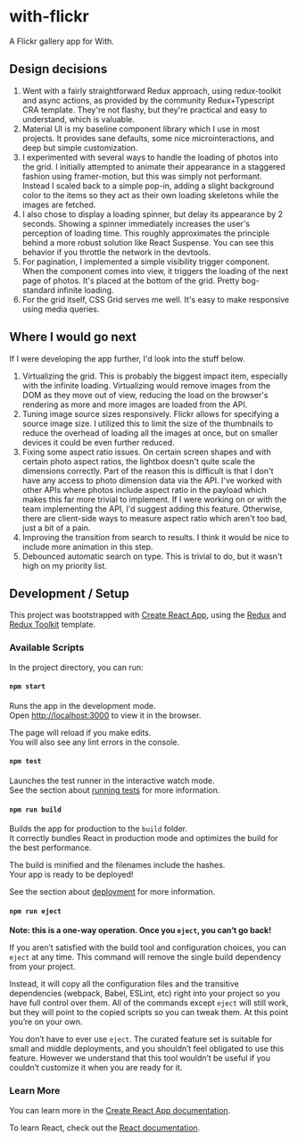 # with-flickr

A Flickr gallery app for With.

## Design decisions

1. Went with a fairly straightforward Redux approach, using redux-toolkit and async actions, as provided by the community Redux+Typescript CRA template. They're not flashy, but they're practical and easy to understand, which is valuable.
2. Material UI is my baseline component library which I use in most projects. It provides sane defaults, some nice microinteractions, and deep but simple customization.
3. I experimented with several ways to handle the loading of photos into the grid. I initially attempted to animate their appearance in a staggered fashion using framer-motion, but this was simply not performant. Instead I scaled back to a simple pop-in, adding a slight background color to the items so they act as their own loading skeletons while the images are fetched.
4. I also chose to display a loading spinner, but delay its appearance by 2 seconds. Showing a spinner immediately increases the user's perception of loading time. This roughly approximates the principle behind a more robust solution like React Suspense. You can see this behavior if you throttle the network in the devtools.
5. For pagination, I implemented a simple visibility trigger component. When the component comes into view, it triggers the loading of the next page of photos. It's placed at the bottom of the grid. Pretty bog-standard infinite loading.
6. For the grid itself, CSS Grid serves me well. It's easy to make responsive using media queries.

## Where I would go next

If I were developing the app further, I'd look into the stuff below.

1. Virtualizing the grid. This is probably the biggest impact item, especially with the infinite loading. Virtualizing would remove images from the DOM as they move out of view, reducing the load on the browser's rendering as more and more images are loaded from the API.
2. Tuning image source sizes responsively. Flickr allows for specifying a source image size. I utilized this to limit the size of the thumbnails to reduce the overhead of loading all the images at once, but on smaller devices it could be even further reduced.
3. Fixing some aspect ratio issues. On certain screen shapes and with certain photo aspect ratios, the lightbox doesn't quite scale the dimensions correctly. Part of the reason this is difficult is that I don't have any access to photo dimension data via the API. I've worked with other APIs where photos include aspect ratio in the payload which makes this far more trivial to implement. If I were working on or with the team implementing the API, I'd suggest adding this feature. Otherwise, there are client-side ways to measure aspect ratio which aren't too bad, just a bit of a pain.
4. Improving the transition from search to results. I think it would be nice to include more animation in this step.
5. Debounced automatic search on type. This is trivial to do, but it wasn't high on my priority list.

## Development / Setup

This project was bootstrapped with [Create React App](https://github.com/facebook/create-react-app), using the [Redux](https://redux.js.org/) and [Redux Toolkit](https://redux-toolkit.js.org/) template.

### Available Scripts

In the project directory, you can run:

#### `npm start`

Runs the app in the development mode.<br />
Open [http://localhost:3000](http://localhost:3000) to view it in the browser.

The page will reload if you make edits.<br />
You will also see any lint errors in the console.

#### `npm test`

Launches the test runner in the interactive watch mode.<br />
See the section about [running tests](https://facebook.github.io/create-react-app/docs/running-tests) for more information.

#### `npm run build`

Builds the app for production to the `build` folder.<br />
It correctly bundles React in production mode and optimizes the build for the best performance.

The build is minified and the filenames include the hashes.<br />
Your app is ready to be deployed!

See the section about [deployment](https://facebook.github.io/create-react-app/docs/deployment) for more information.

#### `npm run eject`

**Note: this is a one-way operation. Once you `eject`, you can’t go back!**

If you aren’t satisfied with the build tool and configuration choices, you can `eject` at any time. This command will remove the single build dependency from your project.

Instead, it will copy all the configuration files and the transitive dependencies (webpack, Babel, ESLint, etc) right into your project so you have full control over them. All of the commands except `eject` will still work, but they will point to the copied scripts so you can tweak them. At this point you’re on your own.

You don’t have to ever use `eject`. The curated feature set is suitable for small and middle deployments, and you shouldn’t feel obligated to use this feature. However we understand that this tool wouldn’t be useful if you couldn’t customize it when you are ready for it.

### Learn More

You can learn more in the [Create React App documentation](https://facebook.github.io/create-react-app/docs/getting-started).

To learn React, check out the [React documentation](https://reactjs.org/).
